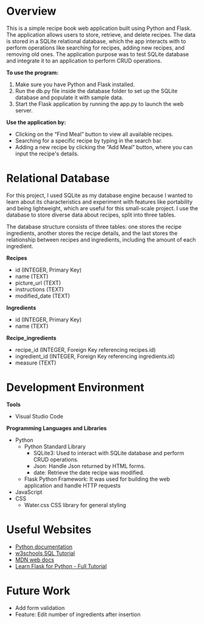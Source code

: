 # Overview

This is a simple recipe book web application built using Python and Flask. The application allows users to store, retrieve, and delete recipes. The data is stored in a SQLite relational database, which the app interacts with to perform operations like searching for recipes, adding new recipes, and removing old ones. The application purpose was to test SQLite database and integrate it to an application to perform CRUD operations.

**To use the program:**

1. Make sure you have Python and Flask installed.
2. Run the db.py file inside the database folder to set up the SQLite database and populate it with sample data.
3. Start the Flask application by running the app.py to launch the web server.

**Use the application by:**

- Clicking on the “Find Meal” button to view all available recipes.
- Searching for a specific recipe by typing in the search bar.
- Adding a new recipe by clicking the “Add Meal” button, where you can input the recipe's details.

# Relational Database

For this project, I used SQLite as my database engine because I wanted to learn about its characteristics and experiment with features like portability and being lightweight, which are useful for this small-scale project. I use the database to store diverse data about recipes, split into three tables.

The database structure consists of three tables: one stores the recipe ingredients, another stores the recipe details, and the last stores the relationship between recipes and ingredients, including the amount of each ingredient.

**Recipes**

- id (INTEGER, Primary Key)
- name (TEXT)
- picture_url (TEXT)
- instructions (TEXT)
- modified_date (TEXT)

**Ingredients**

- id (INTEGER, Primary Key)
- name (TEXT)

**Recipe_ingredients**

- recipe_id (INTEGER, Foreign Key referencing recipes.id)
- ingredient_id (INTEGER, Foreign Key referencing ingredients.id)
- measure (TEXT)

# Development Environment

**Tools**

- Visual Studio Code

**Programming Languages and Libraries**

- Python
  - Python Standard Library
    - SQLite3: Used to interact with SQLite database and perform CRUD operations.
    - Json: Handle Json returned by HTML forms.
    - date: Retrieve the date recipe was modified.
  - Flask Python Framework: It was used for building the web application and handle HTTP requests
- JavaScript
- CSS
  - Water.css CSS library for general styling

# Useful Websites

- [Python documentation](https://docs.python.org/3/library/sqlite3.html#module-sqlite3)
- [w3schools SQL Tutorial](https://www.w3schools.com/sql/default.asp)
- [MDN web docs](https://developer.mozilla.org/en-US/docs/Web)
- [Learn Flask for Python - Full Tutorial](https://www.youtube.com/watch?v=Z1RJmh_OqeA&t=1312s)

# Future Work

- Add form validation
- Feature: Edit number of ingredients after insertion
